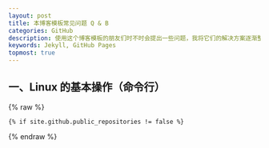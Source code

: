 ```yaml
---
layout: post
title: 本博客模板常见问题 Q & B
categories: GitHub
description: 使用这个博客模板的朋友们时不时会提出一些问题，我将它们的解决方案逐渐整理归纳，汇总到这一篇帖子里。
keywords: Jekyll, GitHub Pages
topmost: true
---
```


## 一、Linux 的基本操作（命令行）

{% raw %}
```liquid
{% if site.github.public_repositories != false %}
```
{% endraw %}
